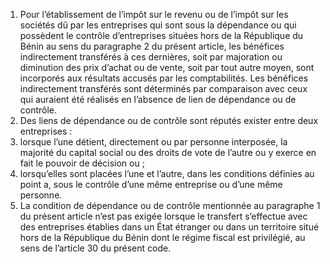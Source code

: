 1) Pour l’établissement de l’impôt sur le revenu ou de l’impôt sur les sociétés dû  par  les  entreprises  qui  sont  sous  la  dépendance  ou  qui  possèdent  le  contrôle d’entreprises situées hors de la République du Bénin au sens du paragraphe 2 du présent article,  les  bénéfices  indirectement  transférés  à  ces  dernières,  soit  par  majoration  ou diminution des prix d’achat ou de vente, soit par tout autre moyen, sont incorporés aux résultats accusés par les comptabilités.
Les bénéfices indirectement transférés sont déterminés par comparaison avec ceux qui auraient été réalisés en l’absence de lien de dépendance ou de contrôle.
2) Des  liens  de  dépendance  ou  de  contrôle  sont  réputés  exister  entre  deux
entreprises :
1) lorsque l’une détient, directement ou par personne interposée, la majorité du
capital social ou des droits de vote de l’autre ou y exerce en fait le pouvoir de décision ou ;
2) lorsqu’elles sont placées l’une et l’autre, dans les conditions définies au point
a, sous le contrôle d’une même entreprise ou d’une même personne.
3) La condition de dépendance ou de contrôle mentionnée au paragraphe 1 du
présent article n’est pas exigée lorsque le transfert s’effectue avec des entreprises établies dans un État étranger ou dans un territoire situé hors de la République du Bénin dont le régime fiscal est privilégié, au sens de l’article 30 du présent code.